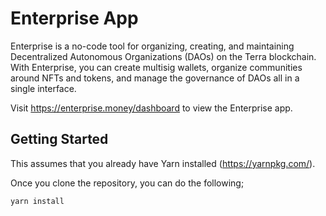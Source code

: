 # Enterprise App

Enterprise is a no-code tool for organizing, creating, and maintaining Decentralized Autonomous Organizations (DAOs) on the Terra blockchain. With Enterprise, you can create multisig wallets, organize communities around NFTs and tokens, and manage the governance of DAOs all in a single interface.

Visit https://enterprise.money/dashboard to view the Enterprise app.

## Getting Started

This assumes that you already have Yarn installed (https://yarnpkg.com/).

Once you clone the repository, you can do the following;

```
yarn install
```
